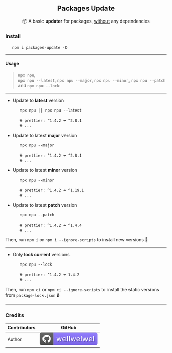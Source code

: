 <h2 align="center">Packages Update</h2>
<p align="center">📦 A basic <b>updater</b> for packages, <ins>without</ins> any dependencies</p>

### Install

```shell
   npm i packages-update -D
```

<hr />

#### Usage

> `npx npu`,  
> `npx npu --latest`, `npx npu --major`, `npx npu --minor`, `npx npu --patch` and `npx npu --lock`:

<hr />

-  Update to <b>latest</b> version

   ```shell
      npx npu || npx npu --latest

      # prettier: ^1.4.2 ➜ ^2.8.1
      # ...
   ```

-  Update to latest <b>major</b> version

   ```shell
      npx npu --major

      # prettier: ^1.4.2 ➜ ^2.8.1
      # ...
   ```

-  Update to latest <b>minor</b> version

   ```shell
      npx npu --minor

      # prettier: ^1.4.2 ➜ ^1.19.1
      # ...
   ```

-  Update to latest <b>patch</b> version

   ```shell
      npx npu --patch

      # prettier: ^1.4.2 ➜ ^1.4.4
      # ...
   ```

Then, run `npm i` or `npm i --ignore-scripts` to install new versions 🚀

<hr />

-  Only <b>lock current</b> versions

   ```shell
      npx npu --lock

      # prettier: ^1.4.2 ➜ 1.4.2
      # ...
   ```

Then, run `npm ci` or `npm ci --ignore-scripts` to install the static versions from `package-lock.json` 🔒

<hr />

### Credits

| Contributors | GitHub                                                                             |
| ------------ | ---------------------------------------------------------------------------------- |
| Author       | [![wellwelwel](./.github/assets/readme/author.svg)](https://github.com/wellwelwel) |
